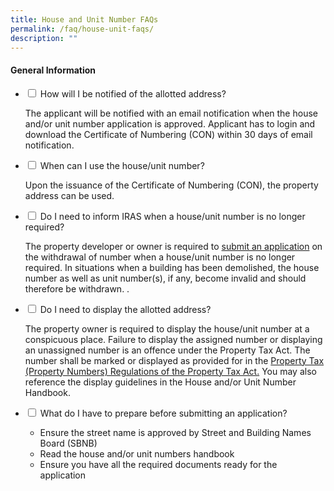 ```yaml
---
title: House and Unit Number FAQs
permalink: /faq/house-unit-faqs/
description: ""
---
```

<h4>General Information</h4>

<ul class="jekyllcodex_accordion">
	<li>
    <input type="checkbox" id="accordion1">
    <label for="accordion1">How will I be notified of the allotted address?</label>
    <div>
      <p>The applicant will be notified with an email notification when the house and/or unit number application is approved. Applicant has to login and download the Certificate of Numbering (CON) within 30 days of email notification.</p>
          </div>
</li>
	
<li>
    <input type="checkbox" id="accordion2">
    <label for="accordion2">When can I use the house/unit number?</label>
    <div>
      <p>Upon the issuance of the Certificate of Numbering (CON), the property address can be used.</p>
          </div>
</li>
	
<li>
    <input type="checkbox" id="accordion3">
    <label for="accordion3">Do I need to inform IRAS when a house/unit number is no longer required?</label>
    <div>
      <p>The property developer or owner is required to <a href="https://digitalservice.propertynaa.gov.sg">submit an application</a> on the withdrawal of number when a house/unit number is no longer required. In situations when a building has been demolished, the house number as well as unit number(s), if any, become invalid and should therefore be withdrawn. .</p>
          </div>
</li>	
	
<li>
    <input type="checkbox" id="accordion4">
    <label for="accordion4">Do I need to display the allotted address?</label>
    <div>
      <p>The property owner is required to display the house/unit number at a conspicuous place. Failure to display the assigned number or displaying an unassigned number is an offence under the Property Tax Act.
The number shall be marked or displayed as provided for in the <a href="https://www.iras.gov.sg/media/docs/default-source/uploadedfiles/pdf/propertytaxpropertynumbersregulations.pdf?sfvrsn=1673256f_4">Property Tax (Property Numbers) Regulations of the Property Tax Act.</a>  You may also reference the display guidelines in the House and/or Unit Number Handbook.</p>
          </div>
</li>	
	
<li>
    <input type="checkbox" id="accordion4">
    <label for="accordion4">What do I have to prepare before submitting an application?</label>
    <div>
      <p></p><ul>
			<li>Ensure the street name is approved by Street and Building Names Board (SBNB)&nbsp;</li>
			<li>Read the house and/or unit numbers handbook&nbsp;&nbsp; &nbsp;</li>
			<li>Ensure you have all the required documents ready for the application&nbsp;</li><p></p>
          </ul></div>
</li>	
	
	
</ul>
